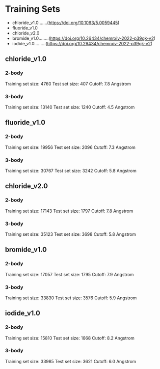 # Training Sets

- chloride\_v1.0.......(https://doi.org/10.1063/5.0059445)
- fluoride\_v1.0
- chloride\_v2.0
- bromide\_v1.0........(https://doi.org/10.26434/chemrxiv-2022-p39gk-v2)
- iodide\_v1.0.........(https://doi.org/10.26434/chemrxiv-2022-p39gk-v2)

## chloride\_v1.0
### 2-body
Training set size:   4760
Test set size:        407
Cutoff: 7.8 Angstrom

### 3-body
Training set size:  13140
Test set size:       1240
Cutoff: 4.5 Angstrom

## fluoride\_v1.0
### 2-body
Training set size:  19956
Test set size:       2096
Cutoff: 7.3 Angstrom

### 3-body
Training set size:  30767
Test set size:       3242
Cutoff: 5.8 Angstrom

## chloride\_v2.0
### 2-body
Training set size:  17143
Test set size:       1797
Cutoff: 7.8 Angstrom

### 3-body
Training set size:  35123
Test set size:       3698
Cutoff: 5.8 Angstrom

## bromide\_v1.0
### 2-body
Training set size:  17057
Test set size:       1795
Cutoff: 7.9 Angstrom

### 3-body
Training set size:  33830
Test set size:       3576
Cutoff: 5.9 Angstrom

## iodide\_v1.0
### 2-body
Training set size:  15810
Test set size:       1668
Cutoff: 8.2 Angstrom

### 3-body
Training set size:  33985
Test set size:       3621
Cutoff: 6.0 Angstrom

